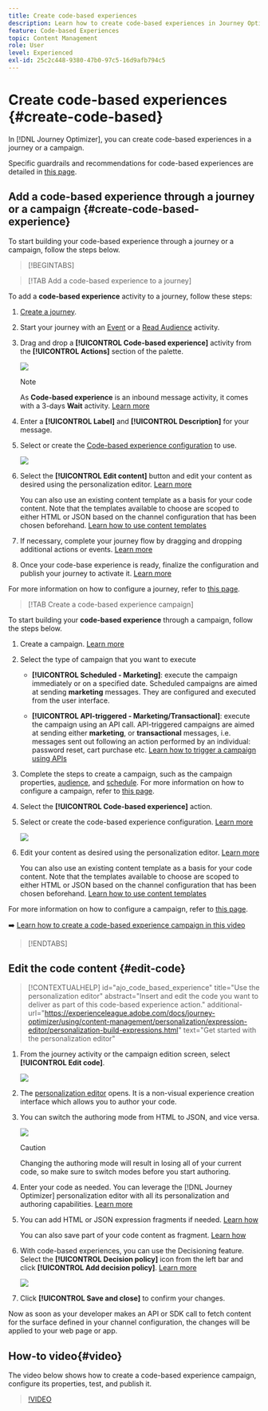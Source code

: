 ```yaml
---
title: Create code-based experiences
description: Learn how to create code-based experiences in Journey Optimizer
feature: Code-based Experiences
topic: Content Management
role: User
level: Experienced
exl-id: 25c2c448-9380-47b0-97c5-16d9afb794c5
---
```

# Create code-based experiences {#create-code-based}

In [!DNL Journey Optimizer], you can create code-based experiences in a journey or a campaign.

Specific guardrails and recommendations for code-based experiences are detailed in [this page](code-based-prerequisites.md).

## Add a code-based experience through a journey or a campaign {#create-code-based-experience}

To start building your code-based experience through a journey or a campaign, follow the steps below.

>[!BEGINTABS]

>[!TAB Add a code-based experience to a journey]

To add a **code-based experience** activity to a journey, follow these steps:

1. [Create a journey](../building-journeys/journey-gs.md).

1. Start your journey with an [Event](../building-journeys/general-events.md) or a [Read Audience](../building-journeys/read-audience.md) activity.

1. Drag and drop a **[!UICONTROL Code-based experience]** activity from the **[!UICONTROL Actions]** section of the palette.

   ![](assets/code-based-activity-journey.png)

    >[!NOTE]
    >
    >As **Code-based experience** is an inbound message activity, it comes with a 3-days **Wait** activity. [Learn more](../building-journeys/wait-activity.md#auto-wait-node)

1. Enter a **[!UICONTROL Label]** and **[!UICONTROL Description]** for your message.

1. Select or create the [Code-based experience configuration](code-based-configuration.md) to use.

    ![](assets/code-based-activity-config.png)

1. Select the **[!UICONTROL Edit content]** button and edit your content as desired using the personalization editor. [Learn more](#edit-code)

    You can also use an existing content template as a basis for your code content. Note that the templates available to choose are scoped to either HTML or JSON based on the channel configuration that has been chosen beforehand. [Learn how to use content templates](../content-management/use-content-templates.md)

1. If necessary, complete your journey flow by dragging and dropping additional actions or events. [Learn more](../building-journeys/about-journey-activities.md)

1. Once your code-base experience is ready, finalize the configuration and publish your journey to activate it. [Learn more](../building-journeys/publishing-the-journey.md)

For more information on how to configure a journey, refer to [this page](../building-journeys/journey-gs.md).

>[!TAB Create a code-based experience campaign]

To start building your **code-based experience** through a campaign, follow the steps below.

1. Create a campaign. [Learn more](../campaigns/create-campaign.md)

1. Select the type of campaign that you want to execute

    * **[!UICONTROL Scheduled - Marketing]**: execute the campaign immediately or on a specified date. Scheduled campaigns are aimed at sending **marketing** messages. They are configured and executed from the user interface.

    * **[!UICONTROL API-triggered - Marketing/Transactional]**: execute the campaign using an API call. API-triggered campaigns are aimed at sending either **marketing**, or **transactional** messages, i.e. messages sent out following an action performed by an individual: password reset, cart purchase etc. [Learn how to trigger a campaign using APIs](../campaigns/api-triggered-campaigns.md)

1. Complete the steps to create a campaign, such as the campaign properties, [audience](../audience/about-audiences.md), and [schedule](../campaigns/create-campaign.md#schedule). For more information on how to configure a campaign, refer to [this page](../campaigns/get-started-with-campaigns.md).

1. Select the **[!UICONTROL Code-based experience]** action.

1. Select or create the code-based experience configuration. [Learn more](code-based-configuration.md)

    ![](assets/code-based-campaign-surface.png)

1. Edit your content as desired using the personalization editor. [Learn more](#edit-code)

    You can also use an existing content template as a basis for your code content. Note that the templates available to choose are scoped to either HTML or JSON based on the channel configuration that has been chosen beforehand. [Learn how to use content templates](../content-management/use-content-templates.md)

    <!--![](assets/code-based-campaign-edit-content.png)-->

For more information on how to configure a campaign, refer to [this page](../campaigns/get-started-with-campaigns.md).

➡️ [Learn how to create a code-based experience campaign in this video](#video)

>[!ENDTABS]

## Edit the code content {#edit-code}

>[!CONTEXTUALHELP]
>id="ajo_code_based_experience"
>title="Use the personalization editor"
>abstract="Insert and edit the code you want to deliver as part of this code-based experience action."
>additional-url="https://experienceleague.adobe.com/docs/journey-optimizer/using/content-management/personalization/expression-editor/personalization-build-expressions.html" text="Get started with the personalization editor"

1. From the journey activity or the campaign edition screen, select **[!UICONTROL Edit code]**.

    ![](assets/code-based-campaign-edit-code.png)

1. The [personalization editor](../personalization/personalization-build-expressions.md) opens. It is a non-visual experience creation interface which allows you to author your code.

1. You can switch the authoring mode from HTML to JSON, and vice versa.

    ![](assets/code-based-campaign-code-editor.png)

    >[!CAUTION]
    >
    >Changing the authoring mode will result in losing all of your current code, so make sure to switch modes before you start authoring.

1. Enter your code as needed. You can leverage the [!DNL Journey Optimizer] personalization editor with all its personalization and authoring capabilities. [Learn more](../personalization/personalization-build-expressions.md)

1. You can add HTML or JSON expression fragments if needed. [Learn how](../personalization/use-expression-fragments.md)

    You can also save part of your code content as fragment. [Learn how](../content-management/fragments.md#save-as-expression-fragment)

1. With code-based experiences, you can use the Decisioning feature. Select the **[!UICONTROL Decision policy]** icon from the left bar and click **[!UICONTROL Add decision policy]**. [Learn more](../experience-decisioning/create-decision.md)

    ![](assets/code-based-campaign-create-decision.png)

1. Click **[!UICONTROL Save and close]** to confirm your changes.

Now as soon as your developer makes an API or SDK call to fetch content for the surface defined in your channel configuration, the changes will be applied to your web page or app.

## How-to video{#video}

The video below shows how to create a code-based experience campaign, configure its properties, test, and publish it.

>[!VIDEO](https://video.tv.adobe.com/v/3428868/?quality=12&learn=on)
